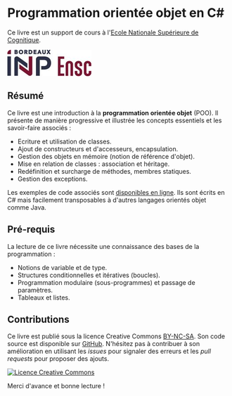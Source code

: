 Programmation orientée objet en C#
=====

Ce livre est un support de cours à l'[Ecole Nationale Supérieure de Cognitique](https://ensc.bordeaux-inp.fr).

![ENSC logo](images/ensc-logo.jpg)

## Résumé

Ce livre est une introduction à la **programmation orientée objet** (POO). Il présente de manière progressive et illustrée les concepts essentiels et les savoir-faire associés :

* Ecriture et utilisation de classes.
* Ajout de constructeurs et d'accesseurs, encapsulation.
* Gestion des objets en mémoire (notion de référence d'objet).
* Mise en relation de classes : association et héritage.
* Redéfinition et surcharge de méthodes, membres statiques.
* Gestion des exceptions.

Les exemples de code associés sont [disponibles en ligne](https://github.com/bpesquet/poo-csharp/tree/master/examples). Ils sont écrits en C# mais facilement transposables à d'autres langages orientés objet comme Java.

## Pré-requis

La lecture de ce livre nécessite une connaissance des bases de la programmation :

* Notions de variable et de type.
* Structures conditionnelles et itératives (boucles).
* Programmation modulaire (sous-programmes) et passage de paramètres.
* Tableaux et listes.

## Contributions

Ce livre est publié sous la licence Creative Commons [BY-NC-SA](http://creativecommons.org/licenses/by-nc-sa/4.0/). Son code source est disponible sur [GitHub](https://github.com/bpesquet/poo-csharp). N'hésitez pas à contribuer à son amélioration en utilisant les *issues* pour signaler des erreurs et les *pull requests* pour proposer des ajouts.

<a rel="license" href="http://creativecommons.org/licenses/by-nc-sa/4.0/"><img alt="Licence Creative Commons" style="border-width:0" src="https://i.creativecommons.org/l/by-nc-sa/4.0/88x31.png" /></a>

Merci d'avance et bonne lecture !
